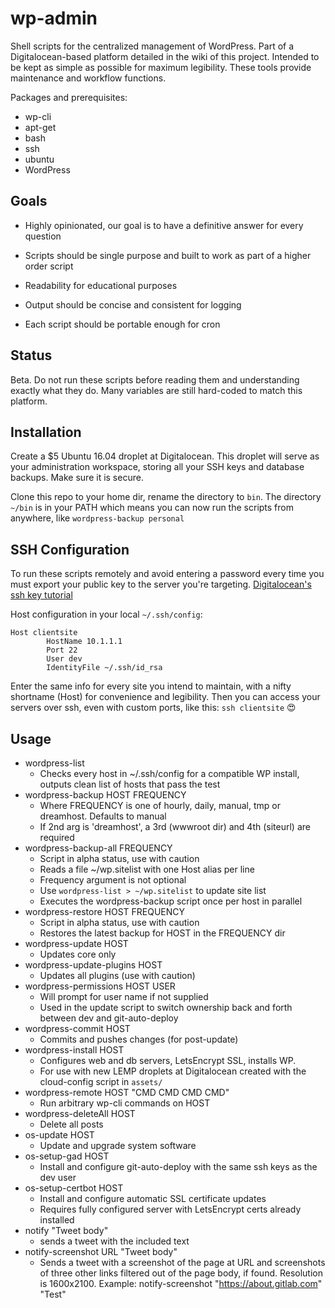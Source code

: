 # wp-admin
Shell scripts for the centralized management of WordPress.
Part of a Digitalocean-based platform detailed in the wiki of this project.
Intended to be kept as simple as possible for maximum legibility.
These tools provide maintenance and workflow functions.

Packages and prerequisites:

* wp-cli
* apt-get
* bash
* ssh
* ubuntu
* WordPress

## Goals
* Highly opinionated, our goal is to have a definitive answer for every question

* Scripts should be single purpose and built to work as part of a higher order script

* Readability for educational purposes

* Output should be concise and consistent for logging

* Each script should be portable enough for cron

## Status
Beta.
Do not run these scripts before reading them and understanding exactly what they do.
Many variables are still hard-coded to match this platform.

## Installation
Create a $5 Ubuntu 16.04 droplet at Digitalocean. This droplet will serve as your administration workspace, storing all your SSH keys and database backups. 
Make sure it is secure.

Clone this repo to your home dir, rename the directory to `bin`. 
The directory `~/bin` is in your PATH which means you can now run the scripts from anywhere, like `wordpress-backup personal`

## SSH Configuration
To run these scripts remotely and avoid entering a password every time you must export your public key to the server you're targeting. 
[Digitalocean's ssh key tutorial](https://www.digitalocean.com/community/tutorials/how-to-set-up-ssh-keys--2.)

Host configuration in your local `~/.ssh/config`:

```
Host clientsite
        HostName 10.1.1.1
        Port 22
        User dev
        IdentityFile ~/.ssh/id_rsa
```
Enter the same info for every site you intend to maintain, with a nifty shortname (Host) for convenience and legibility. Then you can access your servers over ssh, even with custom ports, like this: `ssh clientsite` 😍

## Usage

- wordpress-list
	- Checks every host in ~/.ssh/config for a compatible WP install, outputs clean list of hosts that pass the test
- wordpress-backup HOST FREQUENCY
	- Where FREQUENCY is one of hourly, daily, manual, tmp or dreamhost. Defaults to manual
	- If 2nd arg is 'dreamhost', a 3rd (wwwroot dir) and 4th (siteurl) are required
- wordpress-backup-all FREQUENCY
	- Script in alpha status, use with caution
	- Reads a file ~/wp.sitelist with one Host alias per line
	- Frequency argument is not optional
	- Use `wordpress-list > ~/wp.sitelist` to update site list
	- Executes the wordpress-backup script once per host in parallel
- wordpress-restore HOST FREQUENCY
	- Script in alpha status, use with caution
	- Restores the latest backup for HOST in the FREQUENCY dir
- wordpress-update HOST
	- Updates core only
- wordpress-update-plugins HOST
	- Updates all plugins (use with caution)
- wordpress-permissions HOST USER
	- Will prompt for user name if not supplied
	- Used in the update script to switch ownership back and forth between dev and git-auto-deploy
- wordpress-commit HOST
	- Commits and pushes changes (for post-update)
- wordpress-install HOST
	- Configures web and db servers, LetsEncrypt SSL, installs WP. 
	- For use with new LEMP droplets at Digitalocean created with the cloud-config script in `assets/`
- wordpress-remote HOST "CMD CMD CMD CMD"
	- Run arbitrary wp-cli commands on HOST
- wordpress-deleteAll HOST
	- Delete all posts
- os-update HOST
	- Update and upgrade system software
- os-setup-gad HOST
	- Install and configure git-auto-deploy with the same ssh keys as the dev user
- os-setup-certbot HOST
	- Install and configure automatic SSL certificate updates
	- Requires fully configured server with LetsEncrypt certs already installed
- notify "Tweet body"
	- sends a tweet with the included text
- notify-screenshot URL "Tweet body"
	- Sends a tweet with a screenshot of the page at URL and screenshots of three other links
filtered out of the page body, if found. Resolution is 1600x2100. 
Example: notify-screenshot "https://about.gitlab.com" "Test"


